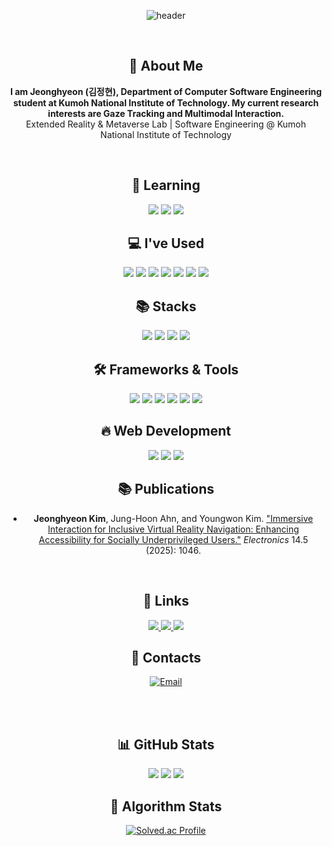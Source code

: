 <div align="center">
   
  ![header](https://capsule-render.vercel.app/api?type=rounded&color=timeGradient&text=Welcome%20to%20JeongHyeon2's%20GitHub%20👋&animation=twinkling&fontSize=40&fontAlignY=50&fontAlign=50&height=180)

  <br/>

  ## 👋 About Me  
  **I am Jeonghyeon (김정현), Department of Computer Software Engineering student at Kumoh National Institute of Technology. My current research interests are Gaze Tracking and Multimodal Interaction.** <br>
  Extended Reality & Metaverse Lab | Software Engineering @ Kumoh National Institute of Technology
  
  <br/>

  ## 🌱 Learning  
  <img src="https://img.shields.io/badge/C%23-512BD4?style=flat-square&logo=csharp&logoColor=white" />
  <img src="https://img.shields.io/badge/Unity-FFFFFF?style=flat-square&logo=unity&logoColor=black" />
  <img src="https://img.shields.io/badge/Swift-F05138?style=flat-square&logo=Swift&logoColor=white"/>

  <br/>

  ## 💻 I've Used  
  <img src="https://img.shields.io/badge/NestJs-ea2845?style=flat-square&logo=nestjs&logoColor=white"/>
  <img src="https://shields.io/badge/TypeScript-3178C6?logo=TypeScript&logoColor=FFF&style=flat-square"/>
  <img src="https://img.shields.io/badge/Firebase-FFCA28?style=flat-square&logo=firebase&logoColor=black"/>
  <img src="https://img.shields.io/badge/Jetpack%20Compose-4285F4?&logo=jetpack%20compose&logoColor=white&style=flat-square"/>
  <img src="https://img.shields.io/badge/Python-3776AB?style=flat-square&logo=python&logoColor=white"/>
  <img src="https://img.shields.io/badge/SpringBoot-6DB33F?style=flat-square&logo=Spring&logoColor=white"/>
  <img src="https://img.shields.io/badge/Raspberry%20Pi-A22846?style=flat-square&logo=Raspberry%20Pi&logoColor=white"/>

  <br/>

  ## 📚 Stacks  
  <img src="https://img.shields.io/badge/Java-007396?style=flat-square&logo=Java&logoColor=white"/>
  <img src="https://img.shields.io/badge/C++-00599C?style=flat-square&logo=cplusplus&logoColor=white"/>
  <img src="https://img.shields.io/badge/Mysql-4479A1?style=flat-square&logo=Mysql&logoColor=white"/>
  <img src="https://img.shields.io/badge/Git-F05032?style=flat-square&logo=Git&logoColor=white"/>

  <br/>

  ## 🛠 Frameworks & Tools  
  <img src="https://img.shields.io/badge/Flutter-02569B?style=flat-square&logo=Flutter&logoColor=white"/>
  <img src="https://img.shields.io/badge/Dart-02569B?style=flat-square&logo=dart&logoColor=white"/>
  <img src="https://img.shields.io/badge/Kotlin-7F52FF?style=flat-square&logo=kotlin&logoColor=white"/>
  <img src="https://img.shields.io/badge/Android-3DDC84?style=flat-square&logo=Android&logoColor=white"/>
  <img src="https://img.shields.io/badge/ReactJs-61DAFB?logo=react&logoColor=white&style=flat-square"/>
  <img src="https://img.shields.io/badge/Slack-4A154B?style=flat-square&logo=slack&logoColor=white"/>


  <br/>

  ## 🔥 Web Development  
  <img src="https://shields.io/badge/JavaScript-F7DF1E?logo=JavaScript&logoColor=000&style=flat-square"/>
  <img src="https://img.shields.io/badge/HTML-FFA500?style=flat-square&logo=html5&logoColor=white"/>
  <img src="https://img.shields.io/badge/CSS-1572B6?style=flat-square&logo=css3&logoColor=white"/>
  
  <br/>

  ## 📚 Publications
  - **Jeonghyeon Kim**, Jung-Hoon Ahn, and Youngwon Kim. ["Immersive Interaction for Inclusive Virtual Reality Navigation: Enhancing Accessibility for Socially Underprivileged Users."](https://doi.org/10.3390/electronics14051046) *Electronics* 14.5 (2025): 1046.
   <br/>


  ## 🔗 Links  
  <a href="https://velog.io/@dnrgusrla1/posts">
    <img src="https://img.shields.io/badge/Velog-00000?style=flat-square"/>
  </a>
  <a href="https://sites.google.com/view/xrlab-kit/home?authuser=0">
    <img src="https://img.shields.io/badge/XRMLab-00000?style=flat-square"/>
  </a>
    <a href="https://scholar.google.co.kr/citations?user=k_uM_U0AAAAJ">
    <img src="https://img.shields.io/badge/Google Scholar-00000?style=flat-square"/>
  </a>
  

  <br/>

  ## 📩 Contacts  
  <a href="mailto:3575253@gmail.com">
    <img src="https://img.shields.io/badge/Email-3575253@gmail.com-blue?style=flat-square&logo=gmail" alt="Email">
  </a>

  <br/><br/>

  ## 📊 GitHub Stats  
  <img src="http://github-profile-summary-cards.vercel.app/api/cards/profile-details?username=JeongHyeon2&theme=github"/>
  <img src="http://github-profile-summary-cards.vercel.app/api/cards/most-commit-language?username=JeongHyeon2&theme=github"/>
  <img src="http://github-profile-summary-cards.vercel.app/api/cards/stats?username=JeongHyeon2&theme=github"/>  

  <br/>

  ## 🎯 Algorithm Stats  
  [![Solved.ac Profile](http://mazassumnida.wtf/api/v2/generate_badge?boj=dnrgusrla1)](https://solved.ac/dnrgusrla1/)

</div>
